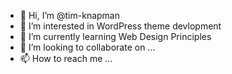 - 👋 Hi, I’m @tim-knapman
- 👀 I’m interested in WordPress theme devlopment
- 🌱 I’m currently learning Web Design Principles
- 💞️ I’m looking to collaborate on ...
- 📫 How to reach me ...

<!---
tim-knapman/tim-knapman is a ✨ special ✨ repository because its `README.md` (this file) appears on your GitHub profile.
You can click the Preview link to take a look at your changes.
--->
